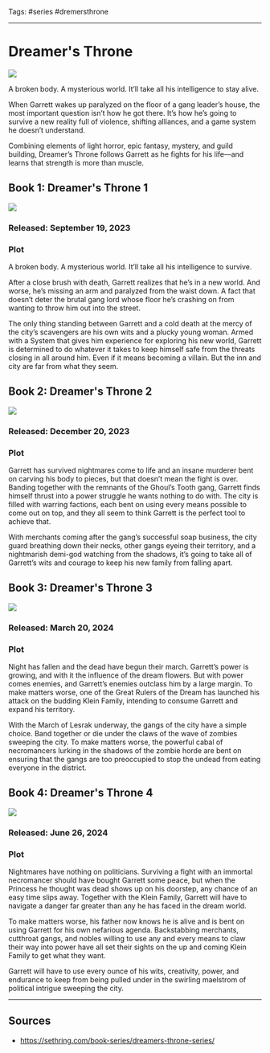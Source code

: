 Tags: #series #dremersthrone  

---
# Dreamer's Throne

![](../Resources/Attachments/Series_DremersThrone_Logo.png)

A broken body. A mysterious world. It’ll take all his intelligence to stay alive.

When Garrett wakes up paralyzed on the floor of a gang leader’s house, the most important question isn’t how he got there. It’s how he’s going to survive a new reality full of violence, shifting alliances, and a game system he doesn’t understand.

Combining elements of light horror, epic fantasy, mystery, and guild building, Dreamer’s Throne follows Garrett as he fights for his life—and learns that strength is more than muscle.

## Book 1: Dreamer's Throne 1

![](../Resources/Attachments/BookCover_DreamersThrone01.png)

### Released: September 19, 2023

### Plot

A broken body. A mysterious world. It’ll take all his intelligence to survive.

After a close brush with death, Garrett realizes that he’s in a new world. And worse, he’s missing an arm and paralyzed from the waist down. A fact that doesn’t deter the brutal gang lord whose floor he’s crashing on from wanting to throw him out into the street.

The only thing standing between Garrett and a cold death at the mercy of the city’s scavengers are his own wits and a plucky young woman. Armed with a System that gives him experience for exploring his new world, Garrett is determined to do whatever it takes to keep himself safe from the threats closing in all around him. Even if it means becoming a villain. But the inn and city are far from what they seem.

## Book 2: Dreamer's Throne 2

![](../Resources/Attachments/BookCover_DreamersThrone02.png)

### Released: December 20, 2023

### Plot

Garrett has survived nightmares come to life and an insane murderer bent on carving his body to pieces, but that doesn’t mean the fight is over. Banding together with the remnants of the Ghoul’s Tooth gang, Garrett finds himself thrust into a power struggle he wants nothing to do with. The city is filled with warring factions, each bent on using every means possible to come out on top, and they all seem to think Garrett is the perfect tool to achieve that.

With merchants coming after the gang’s successful soap business, the city guard breathing down their necks, other gangs eyeing their territory, and a nightmarish demi-god watching from the shadows, it’s going to take all of Garrett’s wits and courage to keep his new family from falling apart.

## Book 3: Dreamer's Throne 3

![](../Resources/Attachments/BookCover_DreamersThrone03.png)

### Released: March 20, 2024

### Plot

Night has fallen and the dead have begun their march. Garrett’s power is growing, and with it the influence of the dream flowers. But with power comes enemies, and Garrett’s enemies outclass him by a large margin. To make matters worse, one of the Great Rulers of the Dream has launched his attack on the budding Klein Family, intending to consume Garrett and expand his territory.

With the March of Lesrak underway, the gangs of the city have a simple choice. Band together or die under the claws of the wave of zombies sweeping the city. To make matters worse, the powerful cabal of necromancers lurking in the shadows of the zombie horde are bent on ensuring that the gangs are too preoccupied to stop the undead from eating everyone in the district.

## Book 4: Dreamer's Throne 4

![](../Resources/Attachments/BookCover_DreamersThrone04.png)

### Released: June 26, 2024

### Plot

Nightmares have nothing on politicians. Surviving a fight with an immortal necromancer should have bought Garrett some peace, but when the Princess he thought was dead shows up on his doorstep, any chance of an easy time slips away. Together with the Klein Family, Garrett will have to navigate a danger far greater than any he has faced in the dream world.

To make matters worse, his father now knows he is alive and is bent on using Garrett for his own nefarious agenda. Backstabbing merchants, cutthroat gangs, and nobles willing to use any and every means to claw their way into power have all set their sights on the up and coming Klein Family to get what they want.

Garrett will have to use every ounce of his wits, creativity, power, and endurance to keep from being pulled under in the swirling maelstrom of political intrigue sweeping the city.

---
## Sources
- https://sethring.com/book-series/dreamers-throne-series/